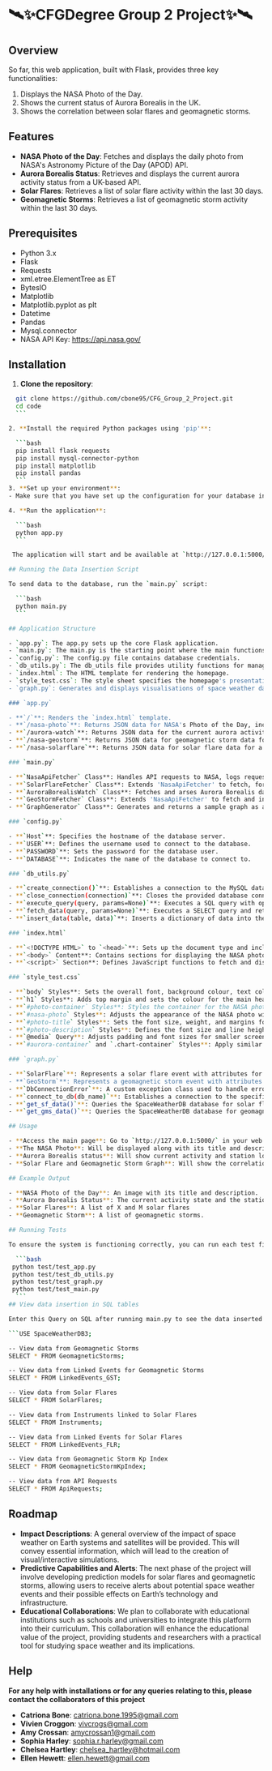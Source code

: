 # 🛰️✨CFGDegree Group 2 Project✨🛰️

## Overview

So far, this web application, built with Flask, provides three key functionalities:
1. Displays the NASA Photo of the Day.
2. Shows the current status of Aurora Borealis in the UK.
3. Shows the correlation between solar flares and geomagnetic storms.

## Features

- **NASA Photo of the Day**: Fetches and displays the daily photo from NASA's Astronomy Picture of the Day (APOD) API.
- **Aurora Borealis Status**: Retrieves and displays the current aurora activity status from a UK-based API.
- **Solar Flares**: Retrieves a list of solar flare activity within the last 30 days.
- **Geomagnetic Storms**: Retrieves a list of geomagnetic storm activity within the last 30 days. 

## Prerequisites

- Python 3.x
- Flask
- Requests
- xml.etree.ElementTree as ET
- BytesIO
- Matplotlib
- Matplotlib.pyplot as plt
- Datetime
- Pandas
- Mysql.connector
- NASA API Key: https://api.nasa.gov/

## Installation

1. **Clone the repository**:
   
  ```bash
    git clone https://github.com/cbone95/CFG_Group_2_Project.git
    cd code
    ```

2. **Install the required Python packages using 'pip'**:

    ```bash
    pip install flask requests
    pip install mysql-connector-python
    pip install matplotlib
    pip install pandas
    ```
3. **Set up your environment**:
- Make sure that you have set up the configuration for your database in 'config.py', and that the database is running and accessible. 

4. **Run the application**:

    ```bash
    python app.py
    ```

   The application will start and be available at `http://127.0.0.1:5000/`.

## Running the Data Insertion Script

To send data to the database, run the `main.py` script:

    ```bash
    python main.py
    ```

## Application Structure

- `app.py`: The app.py sets up the core Flask application.
- `main.py`: The main.py is the starting point where the main functions are run.
- `config.py`: The config.py file contains database credentials.
- `db_utils.py`: The db_utils file provides utility functions for managing database connections, executing queries, and handling transactions.
- `index.html`: The HTML template for rendering the homepage.
- `style_test.css`: The style sheet specifies the homepage's presentation and styling.
- `graph.py`: Generates and displays visualisations of space weather data, such as solar flares and geomagnetic storms.

### `app.py`

- **`/`**: Renders the `index.html` template.
- **`/nasa-photo`**: Returns JSON data for NASA's Photo of the Day, including the photo URL, title, and explanation.
- **`/aurora-watch`**: Returns JSON data for the current aurora activity status, including station, current activity, previous activity, and last updated time.
- **`/nasa-geostorm`**: Returns JSON data for geomagnetic storm data for a specific date range using DONKI. 
- **`/nasa-solarflare`**: Returns JSON data for solar flare data for a specific date range, providing detailed information about each flare using DONKI

### `main.py`

- **`NasaApiFetcher` Class**: Handles API requests to NASA, logs request details, and retrieves data, with error handling and response logging.
- **`SolarFlareFetcher` Class**: Extends 'NasaApiFetcher' to fetch, format, and insert solar flare data into a database, including related instruments and events.
- **`AuroraBorealisWatch` Class**: Fetches and arses Aurora Borealis data from an XML API, returning the status and message.
- **`GeoStormFetcher` Class**: Extends 'NasaApiFetcher' to fetch and insert geomagnetic storm data into a database, including formatting of timestamps and KP indexes.
- **`GraphGenerator` Class**: Generates and returns a sample graph as a PNG image, saved to an in-memory buffer.

### `config.py`

- **`Host`**: Specifies the hostname of the database server.
- **`USER`**: Defines the username used to connect to the database.
- **`PASSWORD`**: Sets the password for the database user.
- **`DATABASE`**: Indicates the name of the database to connect to. 

### `db_utils.py`

- **`create_connection()`**: Establishes a connection to the MySQL database using settings from 'config.py'.
- **`close_connection(connection)`**: Closes the provided database connection if it is open.
- **`execute_query(query, params=None)`**: Executes a SQL query with optional parameters and returns the result or a success/failure status.
- **`fetch_data(query, params=None)`**: Executes a SELECT query and returns the fetched data as a list of rows.
- **`insert_data(table, data)`**: Inserts a dictionary of data into the specified database table.

### `index.html`

- **`<!DOCTYPE HTML>` to `<head>`**: Sets up the document type and includes metadata such as character encoding, viewpoint settings, and a link to an external stylesheet.
- **`<body>` Content**: Contains sections for displaying the NASA photo of the day, Aurora Borealis status, and a chart comparing geomagnetic storm and solar flare data.
- **`<script>` Section**: Defines JavaScript functions to fetch and display NASA photo and Aurora Borealis data asynchronously when the page loads.

### `style_test.css`

- **`body` Styles**: Sets the overall font, background colour, text colour, and layout for the pay, centring content and removing default margins and padding.
- **`h1` Styles**: Adds top margin and sets the colour for the main heading.
- **`#photo-container` Styles**: Styles the container for the NASA photo with background colour, border radius, box shadow, padding, and centers the content.
- **`#nasa-photo` Styles**: Adjusts the appearance of the NASA photo with max-width, height auto, border radius, and margin.
- **`#photo-title` Styles**: Sets the font size, weight, and margins for the photo title.
- **`#photo-description` Styles**: Defines the font size and line height for the photo description.
- **`@media` Query**: Adjusts padding and font sizes for smaller screens (max-width: 600px) to ensure responsiveness.
- **`#aurora-container` and `.chart-container` Styles**: Apply similar styling as the '#photo-container' to the Aurora Borealis status and chart sections, including background colour, border radius, box shadow, padding, and centre.

### `graph.py`

- **`SolarFlare`**: Represents a solar flare event with attributes for its classification (class_type) and peak time (peak_time). Includes a method to determine the flare's activity level.
- **`GeoStorm`**: Represents a geomagnetic storm event with attributes for the observation time (obs_time) and the Kp index (kp_index). Includes a method to retrieve the storm's activity level.
- **`DbConnectionError`**: A custom exception class used to handle errors related to database connections.
- **`connect_to_db(db_name)`**: Establishes a connection to the specified MySQL database using credentials from the config module.
- **`get_sf_data()`**: Queries the SpaceWeatherDB database for solar flare data from the last three months and returns a list of SolarFlare objects.
- **`get_gms_data()`**: Queries the SpaceWeatherDB database for geomagnetic storm data from the last three months and returns a list of GeoStorm objects.

## Usage

- **Access the main page**: Go to `http://127.0.0.1:5000/` in your web browser.
- **The NASA Photo**: Will be displayed along with its title and description.
- **Aurora Borealis status**: Will show current activity and station location.
- **Solar Flare and Geomagnetic Storm Graph**: Will show the correlation between solar flares and geomagnetic storms.

## Example Output

- **NASA Photo of the Day**: An image with its title and description.
- **Aurora Borealis Status**: The current activity state and the station name.
- **Solar Flares**: A list of X and M solar flares
- **Geomagnetic Storm**: A list of geomagnetic storms.

## Running Tests

To ensure the system is functioning correctly, you can run each test file individually. Use the following commands to execute the tests:

    ```bash
   python test/test_app.py
   python test/test_db_utils.py
   python test/test_graph.py
   python test/test_main.py
    ```
## View data insertion in SQL tables 

Enter this Query on SQL after running main.py to see the data inserted into tables - please wait 30 seconds to fetch data.

```USE SpaceWeatherDB3;

-- View data from Geomagnetic Storms
SELECT * FROM GeomagneticStorms;

-- View data from Linked Events for Geomagnetic Storms
SELECT * FROM LinkedEvents_GST;

-- View data from Solar Flares
SELECT * FROM SolarFlares;

-- View data from Instruments linked to Solar Flares
SELECT * FROM Instruments;

-- View data from Linked Events for Solar Flares
SELECT * FROM LinkedEvents_FLR;

-- View data from Geomagnetic Storm Kp Index
SELECT * FROM GeomagneticStormKpIndex;

-- View data from API Requests
SELECT * FROM ApiRequests;
```

## Roadmap

- **Impact Descriptions**: A general overview of the impact of space weather on Earth systems and satellites will be provided. This will convey essential information, which will lead to the creation of visual/interactive simulations.
- **Predictive Capabilities and Alerts**: The next phase of the project will involve developing prediction models for solar flares and geomagnetic storms, allowing users to receive alerts about potential space weather events and their possible effects on Earth’s technology and infrastructure.
- **Educational Collaborations**: We plan to collaborate with educational institutions such as schools and universities to integrate this platform into their curriculum. This collaboration will enhance the educational value of the project, providing students and researchers with a practical tool for studying space weather and its implications.

## Help

**For any help with installations or for any queries relating to this, please contact the collaborators of this project**
- **Catriona Bone**: catriona.bone.1995@gmail.com
- **Vivien Croggon**: vivcrogs@gmail.com
- **Amy Crossan**: amycrossan1@gmail.com
- **Sophia Harley**: sophia.r.harley@gmail.com
- **Chelsea Hartley**: chelsea_hartley@hotmail.com
- **Ellen Hewett**: ellen.hewett@gmail.com
